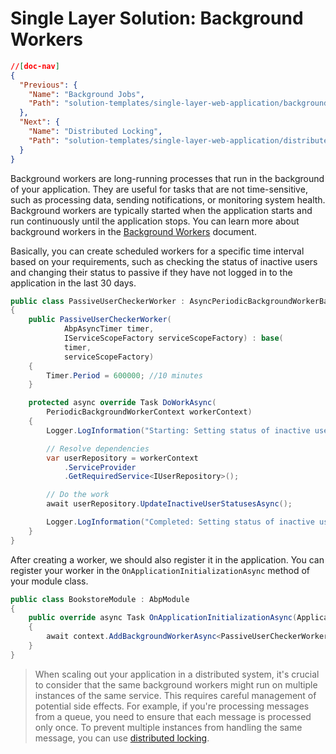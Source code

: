 # Single Layer Solution: Background Workers

```json
//[doc-nav]
{
  "Previous": {
    "Name": "Background Jobs",
    "Path": "solution-templates/single-layer-web-application/background-jobs"
  },
  "Next": {
    "Name": "Distributed Locking",
    "Path": "solution-templates/single-layer-web-application/distributed-locking"
  }
}
```

Background workers are long-running processes that run in the background of your application. They are useful for tasks that are not time-sensitive, such as processing data, sending notifications, or monitoring system health. Background workers are typically started when the application starts and run continuously until the application stops. You can learn more about background workers in the [Background Workers](../../framework/infrastructure/background-workers/index.md) document.

Basically, you can create scheduled workers for a specific time interval based on your requirements, such as checking the status of inactive users and changing their status to passive if they have not logged in to the application in the last 30 days.

```csharp
public class PassiveUserCheckerWorker : AsyncPeriodicBackgroundWorkerBase
{
    public PassiveUserCheckerWorker(
            AbpAsyncTimer timer,
            IServiceScopeFactory serviceScopeFactory) : base(
            timer, 
            serviceScopeFactory)
    {
        Timer.Period = 600000; //10 minutes
    }

    protected async override Task DoWorkAsync(
        PeriodicBackgroundWorkerContext workerContext)
    {
        Logger.LogInformation("Starting: Setting status of inactive users...");

        // Resolve dependencies
        var userRepository = workerContext
            .ServiceProvider
            .GetRequiredService<IUserRepository>();

        // Do the work
        await userRepository.UpdateInactiveUserStatusesAsync();

        Logger.LogInformation("Completed: Setting status of inactive users...");
    }
}
```

After creating a worker, we should also register it in the application. You can register your worker in the `OnApplicationInitializationAsync` method of your module class.

```csharp
public class BookstoreModule : AbpModule
{
    public override async Task OnApplicationInitializationAsync(ApplicationInitializationContext context)
    {
        await context.AddBackgroundWorkerAsync<PassiveUserCheckerWorker>();
    }
}
```

> When scaling out your application in a distributed system, it's crucial to consider that the same background workers might run on multiple instances of the same service. This requires careful management of potential side effects. For example, if you're processing messages from a queue, you need to ensure that each message is processed only once. To prevent multiple instances from handling the same message, you can use [distributed locking](../../framework/infrastructure/distributed-locking.md).
